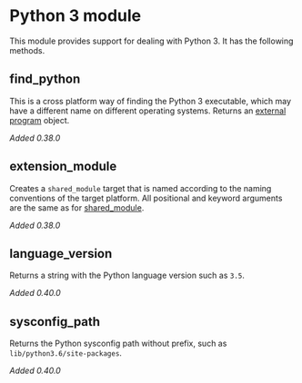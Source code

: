 # Python 3 module

This module provides support for dealing with Python 3. It has the
following methods.

## find_python

This is a cross platform way of finding the Python 3 executable, which
may have a different name on different operating systems. Returns an
[external program](Reference-manual.html#external-program-object) object.

*Added 0.38.0*

## extension_module

Creates a `shared_module` target that is named according to the naming
conventions of the target platform. All positional and keyword
arguments are the same as for
[shared_module](Reference-manual.md#shared_module).

*Added 0.38.0*

## language_version

Returns a string with the Python language version such as `3.5`.

*Added 0.40.0*

## sysconfig_path

Returns the Python sysconfig path without prefix, such as
`lib/python3.6/site-packages`.

*Added 0.40.0*

